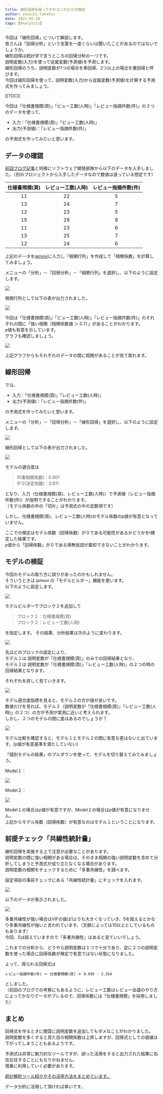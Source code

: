 ```yaml
---
title: 線形回帰を疑ってかかるこれだけの理由
author: shuichi-takatsu
date: 2022-05-28
tags: [Analytics]
---
```


今回は「線形回帰」について解説します。  
皆さんは「回帰分析」という言葉を一度くらいは聞いたことがあるのではないでしょうか。  
線形回帰は統計学で言うところの回帰分析の一つです。  
説明変数(入力)を使って従属変数(予測値)を予測します。  
線形回帰のうち、説明変数が1つの場合を単回帰、2つ以上の場合を重回帰と呼びます。  
今回は線形回帰を使って、説明変数(入力)から従属変数(予測値)を計算する予測式を作ってみましょう。  

[[TOC]]

今回は「仕様書規模(頁)」「ビュー工数(人時)」「レビュー指摘件数(件)」の３つのデータを使って、
- 入力：「仕様書規模(頁)」「ビュー工数(人時)」
- 出力(予測値)：「レビュー指摘件数(件)」  

の予測式を作ってみたいと思います。

## データの確認

[前回ブログ記事](https://developer.mamezou-tech.com/blogs/2022/05/26/correlation-matrix/)と同様にソフトウェア開発部隊から以下のデータを入手しました。（別のプロジェクトから入手したデータなので数値は違っている想定です）

|仕様書規模(頁)|レビュー工数(人時)|レビュー指摘件数(件)|
|:---:|:---:|:---:|
|11|22|5|
|13|24|7|
|12|23|5|
|15|28|8|
|11|23|6|
|13|25|7|
|12|24|6|

上記のデータを[jamovi](https://www.jamovi.org/)に入力し「相関行列」を作成して「相関係数」を計算してみましょう。

メニューの「分析」－「回帰分析」－「相関行列」を選択し、以下のように設定します。   

![](https://gyazo.com/de8625324d49a6406aab344d2e45dd9d.png)

相関行列として以下の表が出力されました。

![](https://gyazo.com/87da6d9a80479e529db3ce453566165d.png)

今回は「仕様書規模(頁)」「ビュー工数(人時)」「レビュー指摘件数(件)」のそれぞれの間に「強い相関（相関係数値 ＞ 0.7）」があることがわかります。    
p値も有意を示しています。  
グラフも確認しましょう。

![](https://gyazo.com/1df2859a53ef949c5717b9d303030c74.png)

上記グラフからもそれぞれのデータの間に相関があることが見て取れます。

## 線形回帰

では、
- 入力：「仕様書規模(頁)」「レビュー工数(人時)」
- 出力(予測値)：「レビュー指摘件数(件)」  

の予測式を作ってみたいと思います。

メニューの「分析」－「回帰分析」－「線形回帰」を選択し、以下のように設定します。   

![](https://gyazo.com/13058503792d6ee4a7291821440a2b6b.png)

線形回帰として以下の表が出力されました。

![](https://gyazo.com/fda51b00392843f79b99e450bf616476.png)

モデルの適合度は  
> R(重相関係数)：0.901  
> R^2(決定係数)：0.811  

となり、入力（仕様書規模(頁)、レビュー工数(人時)）で予測値（レビュー指摘件数(件)）が説明できることがわかります。  
（モデル係数の中の「切片」は予測式の中の定数項です）

しかし、仕様書規模(頁)、レビュー工数(人時)のモデル係数のp値が有意となっていません。

ここでの検定はモデル係数（回帰係数）が０である可能性があるかどうかをt検定した結果です。  
p値から「回帰係数」が０である帰無仮説が棄却できないことがわかります。

## モデルの検証

今回のモデルの取り方に誤りがあったのかもしれません。  
そういうときは jamovi の「モデルビルダー」機能を使います。  
以下のように設定します。  

![](https://gyazo.com/85a67aacf9449bccd8a8237814f29a11.png)

モデルビルダーでブロック２を追加して
> ブロック１：仕様書規模(頁)  
> ブロック２：レビュー工数(人時)

を指定します。
その結果、分析結果は次のように変わります。

![](https://gyazo.com/02ca49660b68f27c1a7c9d58782e162f.png)

先ほどのブロックの設定により、  
モデル１は 説明変数が「仕様書規模(頁)」のみでの回帰結果となり、  
モデル２は 説明変数が「仕様書規模(頁)」「レビュー工数(人時)」の２つの時の回帰結果となります。

それぞれを詳しく見ていきます。

![](https://gyazo.com/c45ed2cf4597807ab4874dfe0c14083f.png)

モデル適合度指標を見ると、モデル２の方が値が良いです。  
数値だけを見れば、モデル２（説明変数が「仕様書規模(頁)」「レビュー工数(人時)」の２つ）の方が予測が実測に近いと考えられます。  
しかし、２つのモデルの間に差はあるのでしょうか？

![](https://gyazo.com/da2f38132da772ae5bdf916d54eba010.png)

モデル比較を確認すると、モデル１とモデル２の間に有意な差はないと出ています。(p値が有意基準を満たしていない)

「個別モデルの結果」のプルダウンを使って、モデルを切り替えてみてみましょう。

Model１：

![](https://gyazo.com/f5e54eb0f76f27f9298d5dc300ab16e8.png)

Model２：

![](https://gyazo.com/1e98409b0648074220e12fb7ca484ef2.png)

Model１の場合はp値が有意ですが、Model２の場合はp値が有意になりません。  
上記からモデル係数（回帰係数）が有意なのはモデル１ということになります。

## 前提チェック「共線性統計量」

線形回帰を実施する上で注意が必要なことがあります。  
説明変数の間に強い相関がある場合は、そのまま相関の強い説明変数を含めて分析してしまうと予測式が成り立たなくなる場合があります。  
説明変数の相関をチェックするために「多重共線性」を調べます。

設定項目の事前チェックにある「共線性統計量」にチェックを入れます。

![](https://gyazo.com/a08bc7409df0f0505a5994af1d8eb29c.png)

以下のデータが表示されました。

![](https://gyazo.com/fc82ae7b94baf5a91186b7162f19542a.png)

多重共線性が強い場合はVIFの値は1よりも大きくなっていき、5を超えるとかなり多重共線性が強いと言われています。（文献によっては10以上としているものもあります）  
今回、5は超えていますので「多重共線性」はあると見ていいでしょう。

これまでの分析から、どうやら説明変数は１つで十分であり、逆に２つの説明変数を使った場合に回帰係数が検定で有意ではない状態になりました。

よって、得られる回帰式は

`レビュー指摘件数(件) ＝ 仕様書規模(頁) ＊ 0.695 - 2.354`

としました。  
（前回のブログでの考察にもあるように、レビュー工数はレビュー会議のやり方によってかなりデータがブレるので、回帰係数には「仕様書規模」を採用しました）

## まとめ

回帰式を作るときに闇雲に説明変数を追加してもダメなことがわかりました。  
説明変数を多くすると見た目の相関係数は上昇しますが、回帰式としての価値は下がってしまうこともあるようです。

予測式は非常に魅力的なツールですが、誤った活用をすると出力された結果に右往左往することにもなりかねません。  
慎重に利用していく必要があります。

[統計解析ツール紹介やその活用方法をまとめています。](https://developer.mamezou-tech.com/analytics/)

データ分析に活用して頂ければ幸いです。
